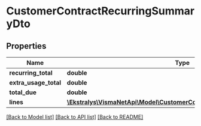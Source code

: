 # CustomerContractRecurringSummaryDto

## Properties
Name | Type | Description | Notes
------------ | ------------- | ------------- | -------------
**recurring_total** | **double** |  | [optional] 
**extra_usage_total** | **double** |  | [optional] 
**total_due** | **double** |  | [optional] 
**lines** | [**\Ekstralys\VismaNetApi\Model\CustomerContractRecurringSummaryLineDto[]**](CustomerContractRecurringSummaryLineDto.md) |  | [optional] 

[[Back to Model list]](../README.md#documentation-for-models) [[Back to API list]](../README.md#documentation-for-api-endpoints) [[Back to README]](../README.md)


